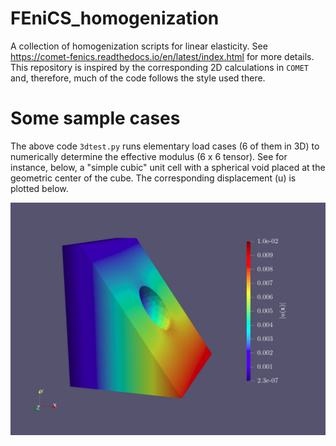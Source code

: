 # FEniCS_homogenization
A collection of homogenization scripts for linear elasticity. See https://comet-fenics.readthedocs.io/en/latest/index.html for more details. This repository is inspired by the corresponding 2D calculations in `COMET` and, therefore, much of the code follows the style used there. 


# Some sample cases
The above code `3dtest.py` runs elementary load cases (6 of them in 3D) to numerically determine the effective modulus (6 x 6 tensor). See for instance, below, a "simple cubic" unit cell with a spherical void placed at the geometric center of the cube. The corresponding displacement (u) is plotted below.  

![](/Images/test_xx_clipped.png?raw=true "Axial strain of 0.01")

